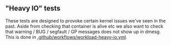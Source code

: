 ## "Heavy IO" tests

These tests are designed to provoke certain kernel issues we've seen in the past. Aside from checking that container is alive etc we also want to check that warning / BUG / segfault / GP messages does not show up in dmesg. This is done in [.github/workflows/workload-heavy-io.yml](../../.github/workflows/workload-heavy-io.yml).
